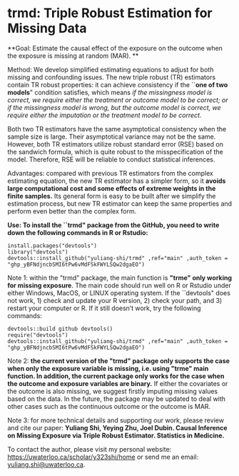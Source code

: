 # trmd: Triple Robust Estimation for Missing Data
**Goal: Estimate the causal effect of the exposure on the outcome when the exposure is missing at random (MAR). **

Method: We develop simplified estimating equations to adjust for both missing and confounding issues. The new triple robust (TR) estimators contain TR robust properties: it can achieve consistency if the ``**one of two models**" condition satisfies, which means *if the missingness model is correct, we require either the treatment or outcome model to be correct; or if the missingness model is wrong, but the outcome model is correct, we require either the imputation or the treatment model to be correct.*

Both two TR estimators have the same asymptotical consistency when the sample size is large. Their asymptotical variance may not be the same. However, both TR estimators utilize robust standard error (RSE) based on the sandwich formula, which is quite robust to the misspecification of the model. Therefore, RSE will be reliable to conduct statistical inferences.

Advantages: compared with previous TR estimators from the complex estimating equation, the new TR estimator has a simpler form, so it **avoids large computational cost and some effects of extreme weights in the finite samples.** Its general form is easy to be built after we simplify the estimation process, but new TR estimator can keep the same properties and perform even better than the complex form. 


**Use: To install the ``trmd" package from the GitHub, you need to write down the following commands in R or Rstudio:**
```
install.packages("devtools")
library("devtools")
devtools::install_github("yuliang-shi/trmd" ,ref="main" ,auth_token = "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")
```

Note 1: within the "trmd" package, the main function is **"trme" only working for missing exposure**. The main code should run well on R or Rstudio under either Windows, MacOS, or LINUX operating system. If the ``devtools" does not work, 1) check and update your R version, 2) check your path, and 3) restart your computer or R. If it still doesn’t work, try the following commands:
```
devtools::build github devtools()
require("devtools")
devtools::install_github("yuliang-shi/trmd" ,ref="main" ,auth_token = "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")
```

Note 2: **the current version of the "trmd" package only supports the case when only the exposure variable is missing, i.e. using "trme" main function. In addition, the current package only works for the case when the outcome and exposure variables are binary.** If either the covariates or the outcome is also missing, we suggest firstly imputing missing values based on the data. In the future, the package may be updated to deal with other cases such as the continuous outcome or the outcome is MAR.

Note 3: for more technical details and supporting our work, please review and cite our paper: **Yuliang Shi, Yeying Zhu, Joel Dubin. Causal Inference on Missing Exposure via Triple Robust Estimator. Statistics in Medicine.**

To contact the author, please visit my personal website: https://uwaterloo.ca/scholar/y323shi/home or send me an email: yuliang.shi@uwaterloo.ca.
